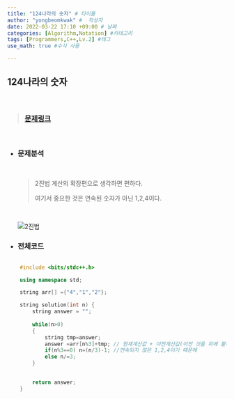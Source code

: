 ```yaml
---
title: "124나라의 숫자" # 타이틀 
author: "yongbeomkwak" #  작성자 
date: 2022-03-22 17:10 +09:00 # 날짜  
categories: [Algorithm,Notation] #카데고리 
tags: [Programmers,C++,Lv.2] #테그 
use_math: true #수식 사용

---
```


## 124나라의 숫자

<br>

> ### [문제링크](https://programmers.co.kr/learn/courses/30/lessons/12899?language=cpp)

<br>

-  ### 문제분석 
    <br>
    
    > 2진법 계산의 확장편으로 생각하면 편하다.
    > 
    > 여기서 중요한 것은 연속된 숫자가 아닌 1,2,4이다.

    <br>

    ![2진법](https://user-images.githubusercontent.com/48616183/159456918-40cfb97b-f65e-44bd-9037-f5f5fc6f2d3f.png)

-   ### 전체코드

~~~ c++

    #include <bits/stdc++.h>

    using namespace std;

    string arr[] ={"4","1","2"};

    string solution(int n) {
        string answer = "";
        
        while(n>0)
        {
            string tmp=answer; 
            answer =arr[n%3]+tmp; // 현재계산값 + 이전계산값(이전 것을 뒤에 붙혀주는게 포인트)
            if(n%3==0) n=(n/3)-1; //연속되지 않은 1,2,4이기 때문에  
            else n/=3;
        }
        

        return answer;
    }
~~~
